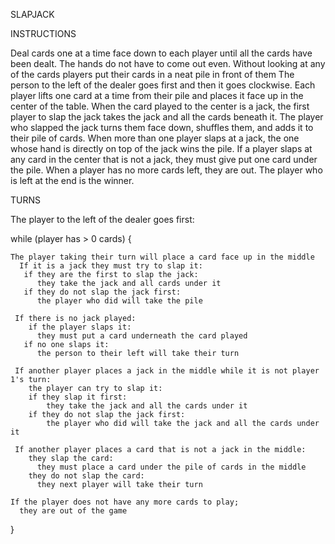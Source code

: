 SLAPJACK

INSTRUCTIONS

Deal cards one at a time face down to each player until all the cards have been dealt. 
  The hands do not have to come out even. 
    Without looking at any of the cards players put their cards in a neat pile in front of them
      The person to the left of the dealer goes first and then it goes clockwise.
        Each player lifts one card at a time from their pile and places it face up in the center of the table.
          When the card played to the center is a jack, the first player to slap the jack takes the jack and all the cards beneath it.
            The player who slapped the jack turns them face down, shuffles them, and adds it to their pile of cards.
              When more than one player slaps at a jack, the one whose hand is directly on top of the jack wins the pile.
                If a player slaps at any card in the center that is not a jack, they must give put one card under the pile.
                  When a player has no more cards left, they are out.
                    The player who is left at the end is the winner.

TURNS

  The player to the left of the dealer goes first:

  while (player has > 0 cards) {

    The player taking their turn will place a card face up in the middle
      If it is a jack they must try to slap it:
       if they are the first to slap the jack:
          they take the jack and all cards under it
       if they do not slap the jack first:
          the player who did will take the pile
        
     If there is no jack played:
        if the player slaps it:
          they must put a card underneath the card played
       if no one slaps it:
          the person to their left will take their turn
    
     If another player places a jack in the middle while it is not player 1's turn:
        the player can try to slap it:
        if they slap it first:
            they take the jack and all the cards under it
        if they do not slap the jack first:
            the player who did will take the jack and all the cards under it
          
     If another player places a card that is not a jack in the middle:
        they slap the card:
          they must place a card under the pile of cards in the middle
        they do not slap the card:
          they next player will take their turn
        
    If the player does not have any more cards to play;
      they are out of the game
}
